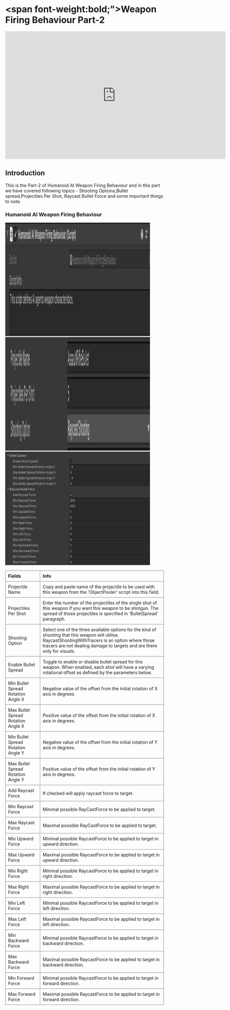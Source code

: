 # <span font-weight:bold;">Weapon Firing Behaviour Part-2</span>

<div class="video-container">
    <iframe width="700" height="405" src="https://www.youtube.com/embed/hVD0wtHb4UM?si=PUNwfF04UUhETk_2" title="YouTube video player" frameborder="0" allow="accelerometer; autoplay; clipboard-write; encrypted-media; gyroscope; picture-in-picture; web-share" referrerpolicy="strict-origin-when-cross-origin" allowfullscreen></iframe>
</div>

## Introduction
This is the Part-2 of Humanoid AI Weapon Firing Behaviour and in this part we have covered following topics - Shooting Options,Bullet spread,Projectiles Per Shot,
Raycast Bullet Force and some important things to note.

### Humanoid AI Weapon Firing Behaviour 

<img src="Images/Part2_HumanoidAIWeaponFiringBehaviour_1.png" alt="alt text" width="460" height="360"> 

<img src="Images/Part2_HumanoidAIWeaponFiringBehaviour_2.png" alt="alt text" width="460" height="360">

<img src="Images/Part2_HumanoidAIWeaponFiringBehaviour_3.png" alt="alt text" width="460" height="360">

<style>
    .custom-table {
        border-collapse: collapse;
        width: 100%;
    }
    .custom-table th, .custom-table td {
        border: 1px solid grey;
        padding: 8px;
        text-align: left;
    }
</style>

<table class="custom-table">
    <tr>
        <th>Fields</th>
        <th>Info</th>
    </tr>
    <tr>
        <td>Projectile Name</td>
        <td>Copy and paste name of the projectile to be used with this weapon from the 'ObjectPooler' script into this field.</td>
    </tr>
    <tr>
        <td>Projectiles Per Shot</td>
        <td>Enter the number of the projectiles of the single shot of this weapon if you want this weapon to be shotgun. The spread of those projectiles is specified in 'BulletSpread' paragraph.</td>
    </tr>
    <tr>
        <td>Shooting Option</td>
        <td>Select one of the three available options for the kind of shooting that this weapon will utilise. RaycastShootingWithTracers is an option where those tracers are not dealing damage to targets and are there only for visuals.</td>
    </tr>
    <tr>
        <td>Enable Bullet Spread</td>
        <td>Toggle to enable or disable bullet spread for this weapon. When enabled, each shot will have a varying rotational offset as defined by the parameters below.</td>
    </tr>
    <tr>
        <td>Min Bullet Spread Rotation Angle X</td>
        <td>Negative value of the offset from the initial rotation of X axis in degrees.</td>
    </tr>
    <tr>
        <td>Max Bullet Spread Rotation Angle X</td>
        <td>Positive value of the offset from the initial rotation of X axis in degrees.</td>
    </tr>
    <tr>
        <td>Min Bullet Spread Rotation Angle Y</td>
        <td>Negative value of the offset from the initial rotation of Y axis in degrees.</td>
    </tr>
    <tr>
        <td>Max Bullet Spread Rotation Angle Y</td>
        <td>Positive value of the offset from the initial rotation of Y axis in degrees.</td>
    </tr>
    <tr>
        <td>Add Raycast Force</td>
        <td>If checked will apply raycast force to target.</td>
    </tr>
    <tr>
        <td>Min Raycast Force</td>
        <td>Minimal possible RayCastForce to be applied to target.</td>
    </tr>
    <tr>
        <td>Max Raycast Force</td>
        <td>Maximal possible RayCastForce to be applied to target.</td>
    </tr>
    <tr>
        <td>Min Upward Force</td>
        <td>Minimal possible RaycastForce to be applied to target in upward direction.</td>
    </tr>
    <tr>
        <td>Max Upward Force</td>
        <td>Maximal possible RaycastForce to be applied to target in upward direction.</td>
    </tr>
    <tr>
        <td>Min Right Force</td>
        <td>Minimal possible RaycastForce to be applied to target in right direction.</td>
    </tr>
    <tr>
        <td>Max Right Force</td>
        <td>Maximal possible RaycastForce to be applied to target in right direction.</td>
    </tr>
    <tr>
        <td>Min Left Force</td>
        <td>Minimal possible RaycastForce to be applied to target in left direction.</td>
    </tr>
    <tr>
        <td>Max Left Force</td>
        <td>Maximal possible RaycastForce to be applied to target in left direction.</td>
    </tr>
    <tr>
        <td>Min Backward Force</td>
        <td>Minimal possible RaycastForce to be applied to target in backward direction.</td>
    </tr>
    <tr>
        <td>Max Backward Force</td>
        <td>Maximal possible RaycastForce to be applied to target in backward direction.</td>
    </tr>
    <tr>
        <td>Min Forward Force</td>
        <td>Minimal possible RaycastForce to be applied to target in forward direction.</td>
    </tr>
    <tr>
        <td>Max Forward Force</td>
        <td>Maximal possible RaycastForce to be applied to target in forward direction.</td>
    </tr>
</table>







